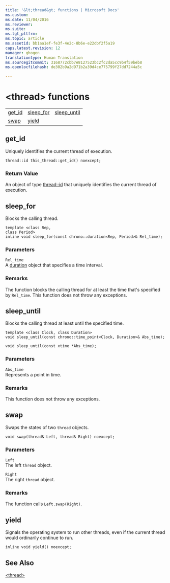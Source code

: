 ```yaml
---
title: '&lt;thread&gt; functions | Microsoft Docs'
ms.custom: 
ms.date: 11/04/2016
ms.reviewer: 
ms.suite: 
ms.tgt_pltfrm: 
ms.topic: article
ms.assetid: bb1aa1ef-fe3f-4e2c-8b6e-e22dbf2f5a19
caps.latest.revision: 12
manager: ghogen
translationtype: Human Translation
ms.sourcegitcommit: 3168772cbb7e8127523bc2fc2da5cc9b4f59beb8
ms.openlocfilehash: de302b9a2d971b2a39d4ce775799f27dd7244a5c

---
```

# &lt;thread&gt; functions
||||  
|-|-|-|  
|[get_id](#get_id_function)|[sleep_for](#sleep_for_function)|[sleep_until](#sleep_until_function)|  
|[swap](#swap_function)|[yield](#yield_function)|  
  
##  <a name="get_id_function"></a>  get_id  
 Uniquely identifies the current thread of execution.  
  
```  
thread::id this_thread::get_id() noexcept;  
```  
  
### Return Value  
 An object of type [thread::id](../standard-library/thread-class.md) that uniquely identifies the current thread of execution.  
  
##  <a name="sleep_for_function"></a>  sleep_for  
 Blocks the calling thread.  
  
```  
template <class Rep,  
class Period>  
inline void sleep_for(const chrono::duration<Rep, Period>& Rel_time);
```  
  
### Parameters  
 `Rel_time`  
 A [duration](../standard-library/duration-class.md) object that specifies a time interval.  
  
### Remarks  
 The function blocks the calling thread for at least the time that's specified by `Rel_time`. This function does not throw any exceptions.  
  
##  <a name="sleep_until_function"></a>  sleep_until  
 Blocks the calling thread at least until the specified time.  
  
```  
template <class Clock, class Duration>  
void sleep_until(const chrono::time_point<Clock, Duration>& Abs_time);

void sleep_until(const xtime *Abs_time);
```  
  
### Parameters  
 `Abs_time`  
 Represents a point in time.  
  
### Remarks  
 This function does not throw any exceptions.  
  
##  <a name="swap_function"></a>  swap  
 Swaps the states of two `thread` objects.  
  
```  
void swap(thread& Left, thread& Right) noexcept;  
```  
  
### Parameters  
 `Left`  
 The left `thread` object.  
  
 `Right`  
 The right `thread` object.  
  
### Remarks  
 The function calls `Left.swap(Right)`.  
  
##  <a name="yield_function"></a>  yield  
 Signals the operating system to run other threads, even if the current thread would ordinarily continue to run.  
  
```  
inline void yield() noexcept;  
```  
  
## See Also  
 [\<thread>](../standard-library/thread.md)




<!--HONumber=Jan17_HO2-->


